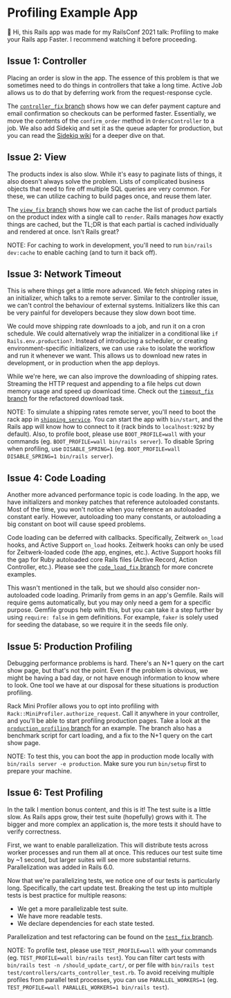 # Profiling Example App

👋 Hi, this Rails app was made for my RailsConf 2021 talk: Profiling to make your Rails app Faster. I recommend watching it before proceeding.

## Issue 1: Controller

Placing an order is slow in the app. The essence of this problem is that we sometimes need to do things in controllers that take a long time. Active Job allows us to do that by deferring work from the request-response cycle.

The [`controller_fix` branch](../../tree/controller_fix) shows how we can defer payment capture and email confirmation so checkouts can be performed faster. Essentially, we move the contents of the `confirm_order` method in `OrdersController` to a job. We also add Sidekiq and set it as the queue adapter for production, but you can read the [Sidekiq wiki](https://github.com/mperham/sidekiq/wiki/Active-Job) for a deeper dive on that.


## Issue 2: View

The products index is also slow. While it's easy to paginate lists of things, it also doesn't always solve the problem. Lists of complicated business objects that need to fire off multiple SQL queries are very common. For these, we can utilize caching to build pages once, and reuse them later.

The [`view_fix` branch](../../tree/view_fix) shows how we can cache the list of product partials on the product index with a single call to `render`. Rails manages _how_ exactly things are cached, but the TL;DR is that each partial is cached individually and rendered at once. Isn't Rails great?

NOTE: For caching to work in development, you'll need to run `bin/rails dev:cache` to enable caching (and to turn it back off).


## Issue 3: Network Timeout

This is where things get a little more advanced. We fetch shipping rates in an initializer, which talks to a remote server. Similar to the controller issue, we can't control the behaviour of external systems. Initializers like this can be very painful for developers because they slow down boot time.

We could move shipping rate downloads to a job, and run it on a cron schedule. We could alternatively wrap the initializer in a conditional like `if Rails.env.production?`. Instead of introducing a scheduler, or creating environment-specific initializers, we can use `rake` to isolate the workflow and run it whenever we want. This allows us to download new rates in development, or in production when the app deploys.

While we're here, we can also improve the downloading of shipping rates. Streaming the HTTP request and appending to a file helps cut down memory usage and speed up download time. Check out the [`timeout_fix` branch](../../tree/timeout_fix) for the refactored download task.

NOTE: To simulate a shipping rates remote server, you'll need to boot the rack app in [`shipping_service`](shipping_service). You can start the app with `bin/start`, and the Rails app will know how to connect to it (rack binds to `localhost:9292` by default). Also, to profile boot, please use `BOOT_PROFILE=wall` with your commands (eg. `BOOT_PROFILE=wall bin/rails server`). To disable Spring when profiling, use `DISABLE_SPRING=1` (eg. `BOOT_PROFILE=wall DISABLE_SPRING=1 bin/rails server`).


## Issue 4: Code Loading

Another more advanced performance topic is code loading. In the app, we have initializers and monkey patches that reference autoloaded constants. Most of the time, you won't notice when you reference an autoloaded constant early. However, autoloading too many constants, or autoloading a big constant on boot will cause speed problems.

Code loading can be deferred with callbacks. Specifically, Zeitwerk `on_load` hooks, and Active Support `on_load` hooks. Zeitwerk hooks can only be used for Zeitwerk-loaded code (the app, engines, etc.). Active Support hooks fill the gap for Ruby autoloaded core Rails files (Active Record, Action Controller, etc.). Please see the [`code_load_fix` branch](../../tree/code_load_fix) for more concrete examples.

This wasn't mentioned in the talk, but we should also consider non-autoloaded code loading. Primarily from gems in an app's Gemfile. Rails will require gems automatically, but you may only need a gem for a specific purpose. Gemfile groups help with this, but you can take it a step further by using `require: false` in gem definitions. For example, `faker` is solely used for seeding the database, so we require it in the seeds file only.


## Issue 5: Production Profiling

Debugging performance problems is hard. There's an N+1 query on the cart show page, but that's not the point. Even if the problem is obvious, we might be having a bad day, or not have enough information to know where to look. One tool we have at our disposal for these situations is production profiling.

Rack Mini Profiler allows you to opt into profiling with `Rack::MiniProfiler.authorize_request`. Call it anywhere in your controller, and you'll be able to start profiling production pages. Take a look at the [`production_profiling` branch](../../tree/production_profiling) for an example. The branch also has a benchmark script for cart loading, and a fix to the N+1 query on the cart show page.

NOTE: To test this, you can boot the app in production mode locally with `bin/rails server -e production`. Make sure you run `bin/setup` first to prepare your machine.


## Issue 6: Test Profiling

In the talk I mention bonus content, and this is it! The test suite is a little slow. As Rails apps grow, their test suite (hopefully) grows with it. The bigger and more complex an application is, the more tests it should have to verify correctness.

First, we want to enable parallelization. This will distribute tests across worker processes and run them all at once. This reduces our test suite time by ~1 second, but larger suites will see more substantial returns. Parallelization was added in Rails 6.0.

Now that we're parallelizing tests, we notice one of our tests is particularly long. Specifically, the cart update test. Breaking the test up into multiple tests is best practice for multiple reasons:

- We get a more parallelizable test suite.
- We have more readable tests.
- We declare dependencies for each state tested.

Parallelization and test refactoring can be found on the [`test_fix` branch](../../tree/test_fix).

NOTE: To profile test, please use `TEST_PROFILE=wall` with your commands (eg. `TEST_PROFILE=wall bin/rails test`). You can filter cart tests with `bin/rails test -n /should_update_cart/`, or per file with `bin/rails test test/controllers/carts_controller_test.rb`. To avoid receiving multiple profiles from parallel test processes, you can use `PARALLEL_WORKERS=1` (eg. `TEST_PROFILE=wall PARALLEL_WORKERS=1 bin/rails test`).
